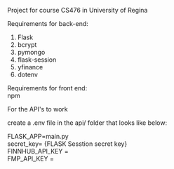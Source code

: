 Project for course CS476 in University of Regina<br/>

Requirements for back-end:<br/>
1. Flask
2. bcrypt
3. pymongo
4. flask-session
5. yfinance
6. dotenv

Requirements for front end:<br/>
npm

For the API's to work<br/>

create a .env file in the api/ folder that looks like below:<br/>

FLASK_APP=main.py<br/>
secret_key= {FLASK Sesstion secret key}<br/>
FINNHUB_API_KEY = <br/>
FMP_API_KEY = <br/>
